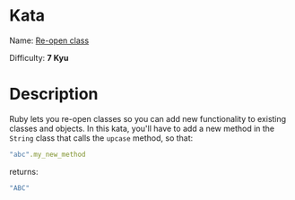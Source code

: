 # Kata
Name: [Re-open class](https://www.codewars.com/kata/re-open-class)

Difficulty: **7 Kyu**

# Description
Ruby lets you re-open classes so you can add new functionality to existing classes and objects. In this kata, you'll have to add a new method in the `String` class that calls the `upcase` method, so that:

```ruby
"abc".my_new_method
```

returns:

```ruby
"ABC"
```